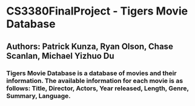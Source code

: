 # CS3380FinalProject - Tigers Movie Database
## Authors: Patrick Kunza, Ryan Olson, Chase Scanlan, Michael Yizhuo Du
###  Tigers Movie Database is a database of movies and their information. The available information for each movie is as follows: Title, Director, Actors, Year released, Length, Genre, Summary, Language.
